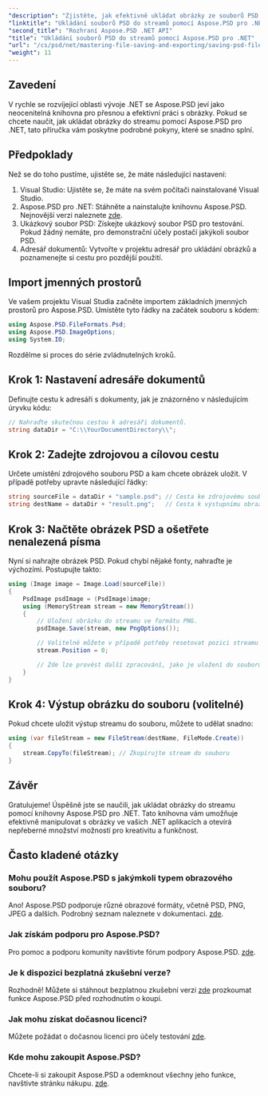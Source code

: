 ```yaml
---
"description": "Zjistěte, jak efektivně ukládat obrázky ze souborů PSD do streamů pomocí Aspose.PSD pro .NET. Tato komplexní podrobná příručka zahrnuje předpoklady, kódy a techniky."
"linktitle": "Ukládání souborů PSD do streamů pomocí Aspose.PSD pro .NET"
"second_title": "Rozhraní Aspose.PSD .NET API"
"title": "Ukládání souborů PSD do streamů pomocí Aspose.PSD pro .NET"
"url": "/cs/psd/net/mastering-file-saving-and-exporting/saving-psd-files-to-streams/"
"weight": 11
---
```


## Zavedení

V rychle se rozvíjející oblasti vývoje .NET se Aspose.PSD jeví jako neocenitelná knihovna pro přesnou a efektivní práci s obrázky. Pokud se chcete naučit, jak ukládat obrázky do streamu pomocí Aspose.PSD pro .NET, tato příručka vám poskytne podrobné pokyny, které se snadno splní.

## Předpoklady

Než se do toho pustíme, ujistěte se, že máte následující nastavení:

1. Visual Studio: Ujistěte se, že máte na svém počítači nainstalované Visual Studio.
2. Aspose.PSD pro .NET: Stáhněte a nainstalujte knihovnu Aspose.PSD. Nejnovější verzi naleznete [zde](https://releases.aspose.com/psd/net/).
3. Ukázkový soubor PSD: Získejte ukázkový soubor PSD pro testování. Pokud žádný nemáte, pro demonstrační účely postačí jakýkoli soubor PSD.
4. Adresář dokumentů: Vytvořte v projektu adresář pro ukládání obrázků a poznamenejte si cestu pro pozdější použití.

## Import jmenných prostorů

Ve vašem projektu Visual Studia začněte importem základních jmenných prostorů pro Aspose.PSD. Umístěte tyto řádky na začátek souboru s kódem:

```csharp
using Aspose.PSD.FileFormats.Psd;
using Aspose.PSD.ImageOptions;
using System.IO;
```

Rozdělme si proces do série zvládnutelných kroků.

## Krok 1: Nastavení adresáře dokumentů

Definujte cestu k adresáři s dokumenty, jak je znázorněno v následujícím úryvku kódu:

```csharp
// Nahraďte skutečnou cestou k adresáři dokumentů.
string dataDir = "C:\\YourDocumentDirectory\\";
```

## Krok 2: Zadejte zdrojovou a cílovou cestu

Určete umístění zdrojového souboru PSD a kam chcete obrázek uložit. V případě potřeby upravte následující řádky:

```csharp
string sourceFile = dataDir + "sample.psd"; // Cesta ke zdrojovému souboru PSD
string destName = dataDir + "result.png";   // Cesta k výstupnímu obrazovému souboru
```

## Krok 3: Načtěte obrázek PSD a ošetřete nenalezená písma

Nyní si nahrajte obrázek PSD. Pokud chybí nějaké fonty, nahraďte je výchozími. Postupujte takto:

```csharp
using (Image image = Image.Load(sourceFile))
{
    PsdImage psdImage = (PsdImage)image;
    using (MemoryStream stream = new MemoryStream())
    {
        // Uložení obrázku do streamu ve formátu PNG.
        psdImage.Save(stream, new PngOptions());

        // Volitelně můžete v případě potřeby resetovat pozici streamu
        stream.Position = 0;

        // Zde lze provést další zpracování, jako je uložení do souboru nebo odeslání přes síť.
    }
}
```

## Krok 4: Výstup obrázku do souboru (volitelné)

Pokud chcete uložit výstup streamu do souboru, můžete to udělat snadno:

```csharp
using (var fileStream = new FileStream(destName, FileMode.Create))
{
    stream.CopyTo(fileStream); // Zkopírujte stream do souboru
}
```

## Závěr

Gratulujeme! Úspěšně jste se naučili, jak ukládat obrázky do streamu pomocí knihovny Aspose.PSD pro .NET. Tato knihovna vám umožňuje efektivně manipulovat s obrázky ve vašich .NET aplikacích a otevírá nepřeberné množství možností pro kreativitu a funkčnost.

## Často kladené otázky

### Mohu použít Aspose.PSD s jakýmkoli typem obrazového souboru?
Ano! Aspose.PSD podporuje různé obrazové formáty, včetně PSD, PNG, JPEG a dalších. Podrobný seznam naleznete v dokumentaci. [zde](https://reference.aspose.com/psd/net/).

### Jak získám podporu pro Aspose.PSD?
Pro pomoc a podporu komunity navštivte fórum podpory Aspose.PSD. [zde](https://forum.aspose.com/c/psd/34).

### Je k dispozici bezplatná zkušební verze?
Rozhodně! Můžete si stáhnout bezplatnou zkušební verzi [zde](https://releases.aspose.com/) prozkoumat funkce Aspose.PSD před rozhodnutím o koupi.

### Jak mohu získat dočasnou licenci?
Můžete požádat o dočasnou licenci pro účely testování [zde](https://purchase.conholdate.com/temporary-license/).

### Kde mohu zakoupit Aspose.PSD?
Chcete-li si zakoupit Aspose.PSD a odemknout všechny jeho funkce, navštivte stránku nákupu. [zde](https://purchase.conholdate.com/buy).
